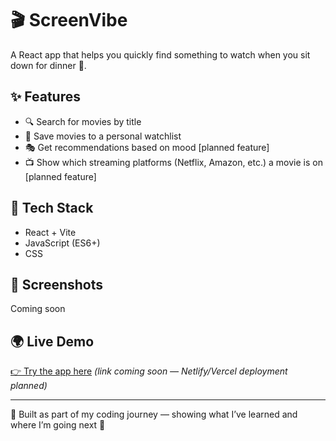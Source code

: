 # 🎬 ScreenVibe

A React app that helps you quickly find something to watch when you sit down for dinner 🍿.  

## ✨ Features
- 🔍 Search for movies by title
- 📌 Save movies to a personal watchlist
- 🎭 Get recommendations based on mood [planned feature]
- 📺 Show which streaming platforms (Netflix, Amazon, etc.) a movie is on [planned feature]

## 🚀 Tech Stack
- React + Vite
- JavaScript (ES6+)
- CSS

## 📸 Screenshots
Coming soon

## 🌍 Live Demo
[👉 Try the app here](#) *(link coming soon — Netlify/Vercel deployment planned)*

---

🔨 Built as part of my coding journey — showing what I’ve learned and where I’m going next 🚀
